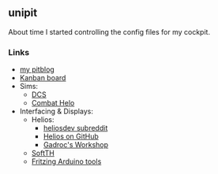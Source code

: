 ## unipit
About time I started controlling the config files for my cockpit.

### Links
* [my pitblog](http://pitblog.radsy.com)
* [Kanban board](http://tracker.radsy.com/secure/RapidBoard.jspa?rapidView=5)
* Sims:
  * [DCS](http://forums.eagle.ru/)
  * [Combat Helo](http://combat-helo.com)
* Interfacing & Displays:
  * Helios:
    * [heliosdev subreddit](http://reddit.com/r/heliosdev)
    * [Helios on GitHub](https://github.com/Gadroc/helios)
    * [Gadroc's Workshop](http://gadrocsworkshop.com/)
  * [SoftTH](http://www.softth.net/)
  * [Fritzing Arduino tools](http://fritzing.org)



